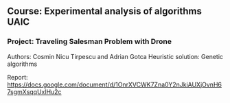 ## Course: Experimental analysis of algorithms UAIC
### Project: Traveling Salesman Problem with Drone
Authors: Cosmin Nicu Tirpescu and Adrian Gotca
Heuristic solution: Genetic algorithms

Report: https://docs.google.com/document/d/1OnrXVCWK7Zna0Y2nJkiAUXjOvnH67sgmXsqqUxlHu2c
